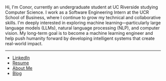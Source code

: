 Hi, I'm Conor, currently an undergraduate student at UC Riverside studying Computer Science. I work as a Software Engineering Intern at the UCR School of Business, where I continue to grow my technical and collaborative skills. I'm deeply interested in exploring machine learning—particularly large language models (LLMs), natural language processing (NLP), and computer vision. My long-term goal is to become a machine learning engineer and help push humanity forward by developing intelligent systems that create real-world impact.

***

* [LinkedIn](https://www.linkedin.com/in/conor-fabian/)
* [Resume](https://www.linkedin.com/in/conor-fabian/)
* [About Me](https://www.linkedin.com/in/conor-fabian/)
* [Blog](https://www.linkedin.com/in/conor-fabian/)
